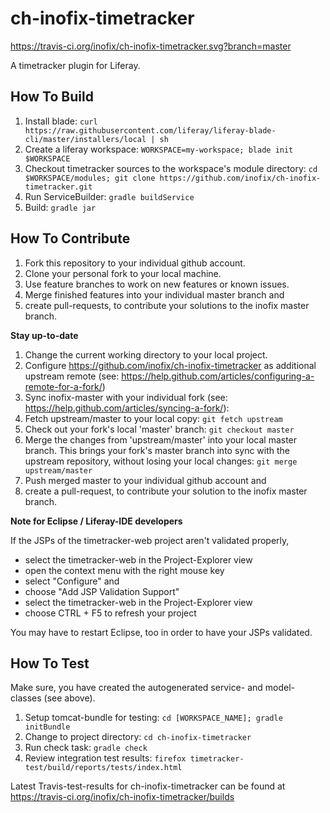 # ch-inofix-timetracker

https://travis-ci.org/inofix/ch-inofix-timetracker.svg?branch=master

A timetracker plugin for Liferay.

## How To Build
1. Install blade: `curl https://raw.githubusercontent.com/liferay/liferay-blade-cli/master/installers/local | sh`
1. Create a liferay workspace: `WORKSPACE=my-workspace; blade init $WORKSPACE`
1. Checkout timetracker sources to the workspace's module directory: `cd $WORKSPACE/modules; git clone https://github.com/inofix/ch-inofix-timetracker.git`
1. Run ServiceBuilder: `gradle buildService`
1. Build: `gradle jar`

## How To Contribute
1. Fork this repository to your individual github account.
1. Clone your personal fork to your local machine.
1. Use feature branches to work on new features or known issues.
1. Merge finished features into your individual master branch and 
1. create pull-requests, to contribute your solutions to the inofix master branch.

**Stay up-to-date**

1. Change the current working directory to your local project.
1. Configure https://github.com/inofix/ch-inofix-timetracker as additional upstream remote (see: https://help.github.com/articles/configuring-a-remote-for-a-fork/)
1. Sync inofix-master with your individual fork (see: https://help.github.com/articles/syncing-a-fork/): 
1. Fetch upstream/master to your local copy: `git fetch upstream` 
1. Check out your fork's local 'master' branch: `git checkout master`
1. Merge the changes from 'upstream/master' into your local master branch. This brings your fork's master branch into sync with the upstream repository, without losing your local changes: `git merge upstream/master`
1. Push merged master to your individual github account and 
1. create a pull-request, to contribute your solution to the inofix master branch.

**Note for Eclipse / Liferay-IDE developers**

If the JSPs of the timetracker-web project aren't validated properly, 

- select the timetracker-web in the Project-Explorer view
- open the context menu with the right mouse key
- select "Configure" and
- choose "Add JSP Validation Support"
- select the timetracker-web in the Project-Explorer view
- choose CTRL + F5 to refresh your project

You may have to restart Eclipse, too in order to have your JSPs validated.

## How To Test

Make sure, you have created the autogenerated service- and model-classes (see above).

1. Setup tomcat-bundle for testing: `cd [WORKSPACE_NAME]; gradle initBundle`
1. Change to project directory: `cd ch-inofix-timetracker`
1. Run check task: `gradle check`
1. Review integration test results: `firefox timetracker-test/build/reports/tests/index.html`

Latest Travis-test-results for ch-inofix-timetracker can be found at https://travis-ci.org/inofix/ch-inofix-timetracker/builds
